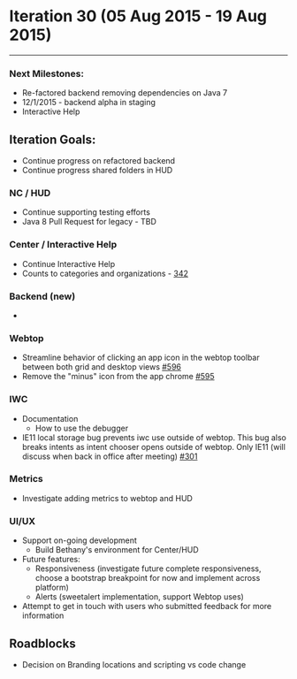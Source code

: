 # Iteration 30 (05 Aug 2015 - 19 Aug 2015)

*** 
### Next Milestones:
* Re-factored backend removing dependencies on Java 7
* 12/1/2015 - backend alpha in staging  
* Interactive Help

## Iteration Goals:
* Continue progress on refactored backend
* Continue progress shared folders in HUD

### NC / HUD
* Continue supporting testing efforts
* Java 8 Pull Request for legacy - TBD

### Center / Interactive Help
* Continue Interactive Help
* Counts to categories and organizations - [342](https://github.com/ozone-development/ozp-center/issues/342)

### Backend (new)
* 

### Webtop
* Streamline behavior of clicking an app icon in the webtop toolbar between both grid and desktop views [#596](http://github.com/ozone-development/ozp-webtop/issues/596)
* Remove the "minus" icon from the app chrome [#595](http://github.com/ozone-development/ozp-webtop/issues/595) 

### IWC
* Documentation
  * How to use the debugger
* IE11 local storage bug prevents iwc use outside of webtop. This bug also breaks intents as intent chooser opens outside of webtop. Only IE11 (will discuss when back in office after meeting) [#301](
https://github.com/ozone-development/ozp-iwc/issues/301)

### Metrics
* Investigate adding metrics to webtop and HUD

### UI/UX
* Support on-going development
  * Build Bethany's environment for Center/HUD
* Future features:
  * Responsiveness (investigate future complete responsiveness, choose a bootstrap breakpoint for now and implement across platform)
  * Alerts (sweetalert implementation, support Webtop uses)
* Attempt to get in touch with users who submitted feedback for more information

## Roadblocks
* Decision on Branding locations and scripting vs code change
